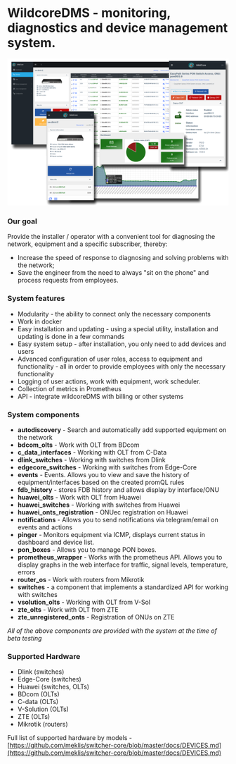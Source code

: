 # **WildcoreDMS** - monitoring, diagnostics and device management system.
![](./assets/main-logo.png)

### Our goal
Provide the installer / operator with a convenient tool for diagnosing the network, equipment and a specific subscriber,
thereby:

- Increase the speed of response to diagnosing and solving problems with the network;
- Save the engineer from the need to always "sit on the phone" and process requests from employees.


### System features
* Modularity - the ability to connect only the necessary components
* Work in docker
* Easy installation and updating - using a special utility, installation and updating is done in a few commands
* Easy system setup - after installation, you only need to add devices and users
* Advanced configuration of user roles, access to equipment and functionality - all in order to provide employees with only the necessary functionality
* Logging of user actions, work with equipment, work scheduler.
* Collection of metrics in Prometheus
* API - integrate wildcoreDMS with billing or other systems

### System components
* **autodiscovery** - Search and automatically add supported equipment on the network
* **bdcom_olts** - Work with OLT from BDcom
* **c_data_interfaces** - Working with OLT from C-Data
* **dlink_switches** - Working with switches from Dlink
* **edgecore_switches** - Working with switches from Edge-Core
* **events** - Events. Allows you to view and save the history of equipment/interfaces based on the created promQL rules
* **fdb_history** - stores FDB history and allows display by interface/ONU
* **huawei_olts** - Work with OLT from Huawei
* **huawei_switches** - Working with switches from Huawei
* **huawei_onts_registration** - ONUec registration on Huawei
* **notifications** - Allows you to send notifications via telegram/email on events and actions
* **pinger** - Monitors equipment via ICMP, displays current status in dashboard and device list.
* **pon_boxes** - Allows you to manage PON boxes.
* **prometheus_wrapper** - Works with the prometheus API. Allows you to display graphs in the web interface for traffic, signal levels, temperature, errors
* **router_os** - Work with routers from Mikrotik
* **switches** - a component that implements a standardized API for working with switches
* **vsolution_olts** - Working with OLT from V-Sol
* **zte_olts** - Work with OLT from ZTE
* **zte_unregistered_onts** - Registration of ONUs on ZTE

_All of the above components are provided with the system at the time of beta testing_

### Supported Hardware
* Dlink (switches)
* Edge-Core (switches)
* Huawei (switches, OLTs)
* BDcom (OLTs)
* C-data (OLTs)
* V-Solution (OLTs)
* ZTE (OLTs)
* Mikrotik (routers)

Full list of supported hardware by models - [https://github.com/meklis/switcher-core/blob/master/docs/DEVICES.md](https://github.com/meklis/switcher-core/blob/master/docs/DEVICES.md)

